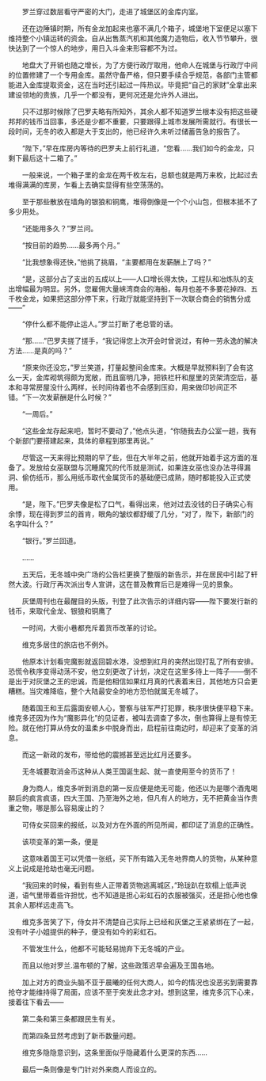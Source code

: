 　　罗兰穿过数层看守严密的大门，走进了城堡区的金库内室。

　　还在边陲镇时期，所有金龙加起来也塞不满几个箱子，城堡地下室便足以塞下维持整个小镇运转的资金。自从出售蒸汽机和其他魔力造物后，收入节节攀升，很快达到了一个惊人的地步，用日入斗金来形容都不为过。

　　地盘大了开销也随之增长，为了方便行政厅取用，他命人在城堡与行政厅中间的位置修建了一个专用金库。虽然守备严格，但只要手续合乎规范，各部门主管都能进入金库提取资金，这在当时还引起过一阵热议。毕竟把“自己的家财”全拿出来建设领地的贵族，几乎一个都没有，更何况还是允许外人进出。

　　只不过那时候除了巴罗夫略有所知外，其余人都不知道罗兰根本没有把这些硬邦邦的钱币当回事，多还是少都不重要，只要跟得上城市发展所需就行。有很长一段时间，无冬的收入都是大于支出的，他已经许久未听过储蓄告急的报告了。

　　“陛下，”早在库房内等待的巴罗夫上前行礼道，“您看……我们如今的金龙，只剩下最后这十二箱了。”

　　一般来说，一个箱子里的金龙在两千枚左右，总额也就是两万来枚，比起过去堆得满满的库房，乍看上去确实显得有些空荡荡的。

　　至于那些散放在墙角的银狼和铜鹰，堆得倒像是一个个小山包，但根本抵不了多少用处。

　　“还能用多久？”罗兰问。

　　“按目前的趋势……最多两个月。”

　　“比我想象得还快，”他挑了挑眉，“主要都用在发薪酬上了吗？”

　　“是，这部分占了支出的五成以上——人口增长得太快，工程队和冶炼队的支出增幅最为明显。另外，您雇佣大量峡湾商会的海船，每月也差不多要花掉四、五千枚金龙，如果把这部分停下来，行政厅就能坚持到下一次联合商会的销售分成——”

　　“停什么都不能停止运人。”罗兰打断了老总管的话。

　　“那……”巴罗夫搓了搓手，“我记得您上次开会时曾说过，有种一劳永逸的解决方法……是真的吗？”

　　“原来你还没忘，”罗兰笑道，打量起整间金库来。大概是早就预料到了会有这么一天，金库砌筑得颇为宽敞，而且窗明几净，把铁栏杆和屋里的货架清空后，基本和寻常房屋没什么两样，长时间待着也不会感到压抑，用来做印钞间正不错。“下一次发薪酬是什么时候？”

　　“一周后。”

　　“这些金龙存起来吧，暂时不要动了，”他点头道，“你随我去办公室一趟，我有个新部门要搭建起来，具体的章程到那里再说。”

　　尽管这一天来得比预期的早了些，但在大半年之前，他就开始着手这方面的准备了。发放给女巫联盟与沉睡魔咒的代币就是测试，如果连女巫也没办法寻得漏洞、偷仿纸币，那么用纸币取代金属货币的基础便已成熟，随时都能投入正式使用。

　　“是，陛下。”巴罗夫像是松了口气，看得出来，他对过去没钱的日子确实心有余悸，现在得到罗兰的首肯，眼角的皱纹都舒缓了几分，“对了，陛下，新部门的名字叫什么？”

　　“银行。”罗兰回道。

　　……

　　五天后，无冬城中央广场的公告栏更换了整版的新告示，并在居民中引起了轩然大波。行政厅再次派出专人宣讲，这在普及教育后已是难得一见的景象。

　　灰堡周刊也在最醒目的头版，刊登了此次告示的详细内容——陛下要发行新的钱币，来取代金龙、银狼和铜鹰了

　　一时间，大街小巷都充斥着货币改革的讨论。

　　维克多居住的旅店也不例外。

　　他原本计划看完魔影就返回碧水港，没想到红月的突然出现打乱了所有安排。恐慌令秩序变得动荡不安，他立刻更改了计划，决定在这里多待上一阵子——倒不是出于对灰堡之王的忠诚，而是他相信如果红月真的代表着末日，其他地方只会更糟糕。当灾难降临，整个大陆最安全的地方恐怕就属无冬城了。

　　随着国王和王后露面安顿人心，警察与驻军严打犯罪，秩序很快便平稳下来。维克多还因为作为“魔影异化”的见证者，被叫去调查了多次，倒也算得上是有惊无险。就在他打算从侍女的温柔乡中脱身而出，启程前往南边时，却迎来了变革的消息。

　　而这一新政的发布，带给他的震撼甚至远比红月还要多。

　　无冬城要取消金币这种从人类王国诞生起、就一直使用至今的货币了！

　　身为商人，维克多听到消息的第一反应便是绝无可能，他还以为是哪个酒鬼喝醉后的疯言疯语，四大王国、乃至海外之地，但凡有人的地方，无不把黄金当作贵重之物，哪是那么容易废止的？

　　可侍女买回来的报纸，以及对方在外面的所见所闻，都印证了消息的正确性。

　　该项变革的第一条，便是

　　这意味着国王可以凭借一张纸，买下所有踏入无冬地界商人的货物，从某种意义上说成是抢劫也毫无问题。

　　“我回来的时候，看到有些人正带着货物逃离城区，”玲珑趴在软榻上低声说道，语气里带着些许担忧，也不知道是担心彩虹石的衣服被强买，还是担心他也像其余人那样远走高飞。

　　维克多苦笑了下，侍女并不清楚自己实际上已经和灰堡之王紧紧绑在了一起，没有叶子小姐提供的种子，便没有如今的彩虹石。

　　不管发生什么，他都不可能轻易抛弃下无冬城的产业。

　　而且以他对罗兰.温布顿的了解，这些政策迟早会遍及王国各地。

　　加上对方的商业头脑不亚于晨曦的任何大商人，如今的情况也没恶劣到需要靠抢夺才能维持得了局面，应该不至于突发此念才对。想到这里，维克多沉下心来，接着往下看去——

　　第二条和第三条都跟民生有关。

　　而第四条显然考虑到了新币数量问题。

　　维克多隐隐意识到，这条里面似乎隐藏着什么更深的东西……

　　最后一条则像是专门针对外来商人而设立的。

